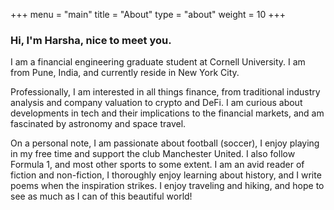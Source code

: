 +++
menu = "main"
title = "About"
type = "about"
weight = 10
+++


### Hi, I'm Harsha, nice to meet you. 

I am a financial engineering graduate student at Cornell University. I am from Pune, India, and currently reside in New York City. 

Professionally, I am interested in all things finance, from traditional industry analysis and company valuation to crypto and DeFi. I am curious about developments in tech and their implications to the financial markets, and am fascinated by astronomy and space travel. 

On a personal note, I am passionate about football (soccer), I enjoy playing in my free time and support the club Manchester United. I also follow Formula 1, and most other sports to some extent. I am an avid reader of fiction and non-fiction, I thoroughly enjoy learning about history, and I write poems when the inspiration strikes. I enjoy traveling and hiking, and hope to see as much as I can of this beautiful world!